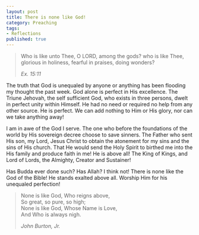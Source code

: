 ```yaml
---
layout: post
title: There is none like God!
category: Preaching
tags:
- Reflections
published: true
---
```

>Who is like unto Thee, O LORD, among the gods? who is like Thee, glorious in holiness, fearful in praises, doing wonders?
>
><cite>Ex. 15:11</cite>

The truth that God is unequaled by anyone or anything has been flooding my thought the past week. God alone is perfect in His excellence. The Triune Jehovah, the self sufficient God, who exists in three persons, dwelt in perfect unity within Himself. He had no need or required no help from any other source. He is perfect. We can add nothing to Him or His glory, nor can we take anything away!

I am in awe of the God I serve. The one who before the foundations of the world by His sovereign decree choose to save sinners. The Father who sent His son, my Lord, Jesus Christ to obtain the atonement for my sins and the sins of His church. That He would send the Holy Spirit to birthed me into the His family and produce faith in me! He is above all! The King of Kings, and Lord of Lords, the Almighty, Creator and Sustainer!

Has Budda ever done such? Has Allah? I think not! There is none like the God of the Bible! He stands exalted above all. Worship Him for his unequaled perfection!

>None is like God, Who reigns above, <br />
>So great, so pure, so high; <br />
>None is like God, Whose Name is Love, <br />
>And Who is always nigh. <br />
>
><cite>John Bur­ton, Jr.</cite>

